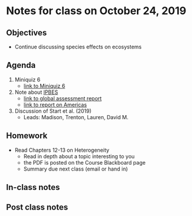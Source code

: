 # Notes for class on October 24, 2019

## Objectives
* Continue discussing species effects on ecosystems

## Agenda
1. Miniquiz 6
	- [link to Miniquiz 6](https://www.ipbes.net)
2. Note about [IPBES](www.ipbes.net)
	- [link to global assessment report](https://www.ipbes.net/global-assessment-report-biodiversity-ecosystem-services)
	- [link to report on Americas](https://www.ipbes.net/assessment-reports/americas)
3. Discussion of Start et al. (2019)
	- Leads: Madison, Trenton, Lauren, David M.

## Homework
* Read Chapters 12-13 on Heterogeneity
	- Read in depth about a topic interesting to you
	- the PDF is posted on the Course Blackboard page
	- Summary due next class (email or hand in)

## In-class notes

## Post class notes